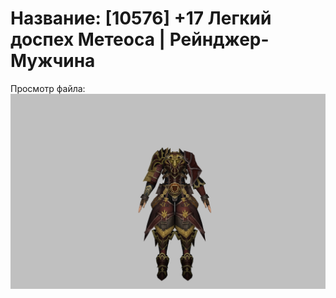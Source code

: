 # Название: [10576] +17 Легкий доспех Метеоса | Рейнджер-Мужчина

Просмотр файла:
![p020030.png](p020030.png)